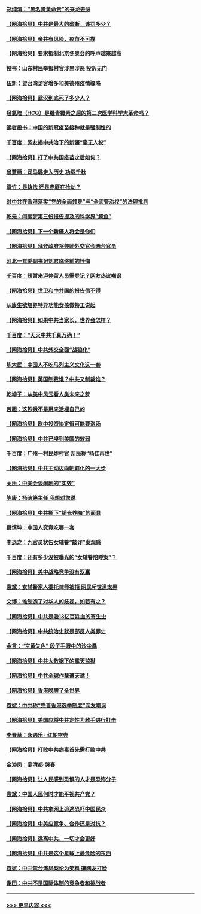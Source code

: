 #### [郑纯清：“黑名贵黄命贵”的来龙去脉](../pages/nsc993/n12875589.md?t=04131401) 
#### [【网海拾贝】中共是最大的垄断，该罚多少？](../pages/nsc993/n12874006.md?t=04131401) 
#### [【网海拾贝】亲共有风险，疫苗不可靠](../pages/nsc993/n12872224.md?t=04131401) 
#### [【网海拾贝】要求抵制北京冬奥会的呼声越来越高](../pages/nsc993/n12868962.md?t=04131401) 
#### [投书：山东村民举报村官涉黑涉恶 投诉无门](../pages/nsc993/n12869726.md?t=04131401) 
#### [伍新：贺台湾访客增多和美德州疫情骤降](../pages/nsc993/n12865651.md?t=04131401) 
#### [【网海拾贝】武汉到底死了多少人？](../pages/nsc993/n12863707.md?t=04131401) 
#### [羟氯喹（HCQ）是继青霉素之后的第二次医学科学大革命吗？](../pages/nsc993/n12638564.md?t=04131401) 
#### [读者投书：中国的新冠疫苗接种就是强制性的](../pages/nsc993/n12859932.md?t=04131401) 
#### [千百度：网友揭中共治下的新疆“毫无人权”](../pages/nsc993/n12858385.md?t=04131401) 
#### [【网海拾贝】打了中共国疫苗之后如何？](../pages/nsc993/n12857866.md?t=04131401) 
#### [曾慧燕：司马璐走入历史 功载千秋](../pages/nsc993/n12856996.md?t=04131401) 
#### [清竹：是执法 还是赤匪在抢劫？](../pages/nsc993/n12856952.md?t=04131401) 
#### [对中共在香港落实“党的全面领导”与“全面管治权”的法理批判](../pages/nsc993/n12856929.md?t=04131401) 
#### [乾元：闫丽梦第三份报告提及的科学界“鳄鱼”](../pages/nsc993/n12855985.md?t=04131401) 
#### [【网海拾贝】下一个新疆人将会是你们](../pages/nsc993/n12855864.md?t=04131401) 
#### [【网海拾贝】拜登政府将鼓励外交官会晤台官员](../pages/nsc993/n12853615.md?t=04131401) 
#### [河北一党委副书记刘君临终前的忏悔](../pages/nsc993/n12849420.md?t=04131401) 
#### [千百度：短暂来沪停留人员需登记？网友热议嘲讽](../pages/nsc993/n12853497.md?t=04131401) 
#### [【网海拾贝】世卫和中共国的报告信不得](../pages/nsc993/n12850902.md?t=04131401) 
#### [从康生欲培养特异功能女孩做特工说起](../pages/nsc993/n12849289.md?t=04131401) 
#### [【网海拾贝】如果中共当家长，世界会怎样？](../pages/nsc993/n12848436.md?t=04131401) 
#### [千百度：“天灭中共千真万确！”](../pages/nsc993/n12845659.md?t=04131401) 
#### [【网海拾贝】中共外交全面“战狼化”](../pages/nsc993/n12845607.md?t=04131401) 
#### [陈大民：中国人不吃马列主义文化这一套](../pages/nsc993/n12842496.md?t=04131401) 
#### [【网海拾贝】英国制裁谁？中共又制裁谁？](../pages/nsc993/n12840909.md?t=04131401) 
#### [乾坤子：从美中风云看人类未来之梦](../pages/nsc993/n12840590.md?t=04131401) 
#### [苦胆：这铁锹不是用来活埋自己的](../pages/nsc993/n12839512.md?t=04131401) 
#### [【网海拾贝】欧中投资协定很可能要泡汤](../pages/nsc993/n12835122.md?t=04131401) 
#### [【网海拾贝】中共已嗅到美国的软弱](../pages/nsc993/n12832411.md?t=04131401) 
#### [千百度：广州一村民炸村官 网民称“杨佳再世”](../pages/nsc993/n12832380.md?t=04131401) 
#### [【网海拾贝】中共主动迈向朝鲜化的一大步](../pages/nsc993/n12829887.md?t=04131401) 
#### [关乐：中美会谈闹剧的“实效”](../pages/nsc993/n12826698.md?t=04131401) 
#### [陈康：杨洁篪主任  我想对您说](../pages/nsc993/n12826609.md?t=04131401) 
#### [【网海拾贝】中共撕下“韬光养晦”的面具](../pages/nsc993/n12826459.md?t=04131401) 
#### [蔡慎坤：中国人究竟吃哪一套](../pages/nsc993/n12826010.md?t=04131401) 
#### [李退之：九官员状告女辅警“敲诈”案观感](../pages/nsc993/n12823984.md?t=04131401) 
#### [千百度：还有多少没被曝光的“女辅警陪睡案”？](../pages/nsc993/n12822136.md?t=04131401) 
#### [【网海拾贝】美中战略竞争没有双赢](../pages/nsc993/n12822105.md?t=04131401) 
#### [袁斌：女辅警家人委托律师被拒 网民斥世道太黑](../pages/nsc993/n12822004.md?t=04131401) 
#### [文博：谁制造了对华人的歧视，如若有之？](../pages/nsc993/n12821635.md?t=04131401) 
#### [【网海拾贝】中共是吸13亿百姓血的寄生虫](../pages/nsc993/n12819191.md?t=04131401) 
#### [【网海拾贝】中共统治史就是部反人类罪史](../pages/nsc993/n12816738.md?t=04131401) 
#### [金言：“京黄失色” 段子手眼中的沙尘暴](../pages/nsc993/n12815700.md?t=04131401) 
#### [【网海拾贝】中共大数据下的露天监狱](../pages/nsc993/n12811075.md?t=04131401) 
#### [【网海拾贝】中共全球作孽遭天谴！](../pages/nsc993/n12810258.md?t=04131401) 
#### [【网海拾贝】香港唤醒了全世界](../pages/nsc993/n12809100.md?t=04131401) 
#### [袁斌：中共称“完善香港选举制度”网友嘲讽](../pages/nsc993/n12808994.md?t=04131401) 
#### [【网海拾贝】美国应将中共定性为敌手进行打击](../pages/nsc993/n12806870.md?t=04131401) 
#### [李春草：永遇乐 · 红朝空壳](../pages/nsc993/n12805365.md?t=04131401) 
#### [【网海拾贝】打败中共病毒首先需打败中共](../pages/nsc993/n12803930.md?t=04131401) 
#### [金浴凤：宴清都‧哭春](../pages/nsc993/n12801601.md?t=04131401) 
#### [【网海拾贝】让人民感到恐惧的人才是恐怖分子](../pages/nsc993/n12799347.md?t=04131401) 
#### [袁斌：中国人民何时才能平视共产党？](../pages/nsc993/n12799306.md?t=04131401) 
#### [【网海拾贝】中共拿网上追逃恐吓中国民众](../pages/nsc993/n12796905.md?t=04131401) 
#### [【网海拾贝】中美应竞争、合作还是对抗？](../pages/nsc993/n12794675.md?t=04131401) 
#### [【网海拾贝】远离中共，一切才会更好](../pages/nsc993/n12793572.md?t=04131401) 
#### [【网海拾贝】中共是这个星球上最危险的东西](../pages/nsc993/n12791400.md?t=04131401) 
#### [袁斌：中共禁台湾凤梨沦为笑料 遭网友打脸](../pages/nsc993/n12791335.md?t=04131401) 
#### [谢田：中共不是国际体制的竞争者和挑战者](../pages/nsc993/n12791212.md?t=04131401) 

----
#### [ >>> 更早内容 <<< ](../indexes/nsc993-earlier.md)
